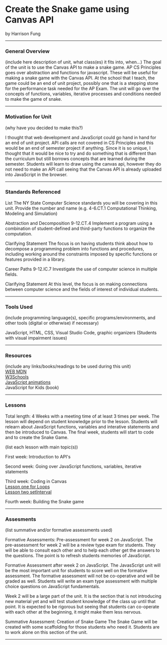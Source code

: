 # Create the Snake game using Canvas API 
by Harrison Fung 

-----

### General Overview
(include here description of unit, what class(es) it fits into, when...) The goal of the unit is to use the Canvas API to make a snake game. AP CS Principles goes over   abstraction and functions for javascript. These will be useful for making a snake game with the Canvas API. At the school that I teach, the game could be an end of unit project, possibly one that is a stepping stone for the performance task needed for the AP Exam. The unit will go over the concepts of functions, variables, iterative processes and conditions needed to make the game of snake.

---

### Motivation for Unit
(why have you decided to make this?)

I thought that web development and JavaScript could go hand in hand for an end of unit project. API calls are not covered in CS Principles and this would be an end of semester project if anything. Since it is so unique, I thought that it would be nice to try and do something that is different than the curriculum but still borrows concepts that are learned during the semester. Students will learn to draw using the canvas api, however they do not need to make an API call seeing that the Canvas API is already uploaded into JavaScript in the browser. 

---

### Standards Referenced
List The NY State Computer Science standards you will be covering in this unit. Provide the number and name (e.g. 4-6.CT.1 Computational Thinking, Modeling and Simulation)

Abstraction and Decomposition
9-12.CT.4
Implement a program using a combination of student-defined and third-party functions to organize the computation.

Clarifying Statement 
The focus is on having students think about how to decompose a programming problem into functions and procedures, including working around the constraints imposed by specific functions or features provided in a library.

Career Paths 
9-12.IC.7
Investigate the use of computer science in multiple fields.

Clarifying Statement
At this level, the focus is on making connections between computer science and the fields of interest of individual students.

---

### Tools Used
(include programming language(s), specific programs/environments, and other tools (digital or otherwise) if necessary)

JavaScript, HTML, CSS, Visual Studio Code, graphic organizers (Students with visual impairment issues)

---

### Resources
(include any links/books/readings to be used during this unit)<br>
[WEB MDN](https://developer.mozilla.org/en-US/)<br>
[W3Schools](https://www.w3schools.com/tags/ref_canvas.asp)<br>
[JavaScript animations](https://javascript.info/js-animation#more-interesting-draw)<br>
JavaScript for Kids (book)<br>

---

### Lessons
Total length: 4 Weeks with a meeting time of at least 3 times per week. The lesson will depend on student knowledge prior to the lesson. Students will relearn about JavaScript functions, variables and interative statements and then be introduced to Canvas. The final week, students will start to code and to create the Snake Game. 

(list each lesson with main topic(s))

First week: 
Introduction to API's 

Second week: 
Going over JavaScript functions, variables, iterative statements

Third week: 
Coding in Canvas<br>
[Lesson one for Loops](https://github.com/hunter-teacher-cert/unit_plan-canvas-drawing-javascript/blob/main/lessons/01_Lesson1_ForLoops.pdf)<br>
[Lesson two setInterval](https://github.com/hunter-teacher-cert/unit_plan-canvas-drawing-javascript/blob/main/lessons/02_Lesson2_setInterval.pdf)<br>

Fourth week: Building the Snake game

---

### Assesments
(list summative and/or formative assessments used)

Formative Assessments: 
Pre-assessment for week 2 on JavaScript. 
The pre-assessment for week 2 will be a review type exam for students. They will be able to consult each other and to help each other get the answers to the questions. The point is to refresh students memories of JavaScript. 

Formative Assessment after week 2 on JavaScript. 
The JavasScript unit will be the most important unit for students to score well on the formative assessment. The formative assessment will not be co-operative and will be graded as well. Students will write an exam type assessment with multiple choice questions on JavaScript fundamentals. 

Week 2 will be a large part of the unit. It is the section that is not introducing new material yet and will test student knowledge of the class up until that point. It is expected to be rigorous but seeing that students can co-operate with each other at the beginning, it might make them less nervous. 

Summative Assessment: 
Creation of Snake Game 
The Snake Game will be created with some scaffolding for those students who need it. Students are to work alone on this section of the unit. 

---
